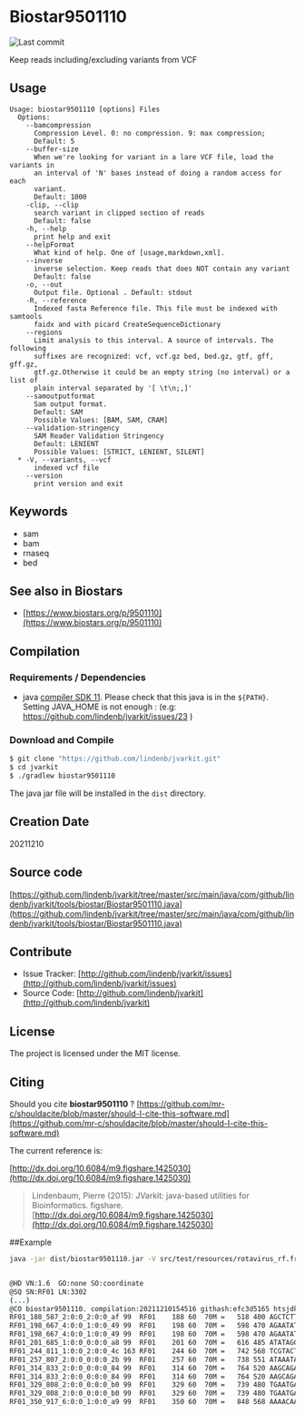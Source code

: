 # Biostar9501110

![Last commit](https://img.shields.io/github/last-commit/lindenb/jvarkit.png)

Keep reads including/excluding variants from VCF


## Usage

```
Usage: biostar9501110 [options] Files
  Options:
    --bamcompression
      Compression Level. 0: no compression. 9: max compression;
      Default: 5
    --buffer-size
      When we're looking for variant in a lare VCF file, load the variants in 
      an interval of 'N' bases instead of doing a random access for each 
      variant. 
      Default: 1000
    -clip, --clip
      search variant in clipped section of reads
      Default: false
    -h, --help
      print help and exit
    --helpFormat
      What kind of help. One of [usage,markdown,xml].
    --inverse
      inverse selection. Keep reads that does NOT contain any variant
      Default: false
    -o, --out
      Output file. Optional . Default: stdout
    -R, --reference
      Indexed fasta Reference file. This file must be indexed with samtools 
      faidx and with picard CreateSequenceDictionary
    --regions
      Limit analysis to this interval. A source of intervals. The following 
      suffixes are recognized: vcf, vcf.gz bed, bed.gz, gtf, gff, gff.gz, 
      gtf.gz.Otherwise it could be an empty string (no interval) or a list of 
      plain interval separated by '[ \t\n;,]'
    --samoutputformat
      Sam output format.
      Default: SAM
      Possible Values: [BAM, SAM, CRAM]
    --validation-stringency
      SAM Reader Validation Stringency
      Default: LENIENT
      Possible Values: [STRICT, LENIENT, SILENT]
  * -V, --variants, --vcf
      indexed vcf file
    --version
      print version and exit

```


## Keywords

 * sam
 * bam
 * rnaseq
 * bed



## See also in Biostars

 * [https://www.biostars.org/p/9501110](https://www.biostars.org/p/9501110)


## Compilation

### Requirements / Dependencies

* java [compiler SDK 11](https://jdk.java.net/11/). Please check that this java is in the `${PATH}`. Setting JAVA_HOME is not enough : (e.g: https://github.com/lindenb/jvarkit/issues/23 )


### Download and Compile

```bash
$ git clone "https://github.com/lindenb/jvarkit.git"
$ cd jvarkit
$ ./gradlew biostar9501110
```

The java jar file will be installed in the `dist` directory.


## Creation Date

20211210

## Source code 

[https://github.com/lindenb/jvarkit/tree/master/src/main/java/com/github/lindenb/jvarkit/tools/biostar/Biostar9501110.java](https://github.com/lindenb/jvarkit/tree/master/src/main/java/com/github/lindenb/jvarkit/tools/biostar/Biostar9501110.java)


## Contribute

- Issue Tracker: [http://github.com/lindenb/jvarkit/issues](http://github.com/lindenb/jvarkit/issues)
- Source Code: [http://github.com/lindenb/jvarkit](http://github.com/lindenb/jvarkit)

## License

The project is licensed under the MIT license.

## Citing

Should you cite **biostar9501110** ? [https://github.com/mr-c/shouldacite/blob/master/should-I-cite-this-software.md](https://github.com/mr-c/shouldacite/blob/master/should-I-cite-this-software.md)

The current reference is:

[http://dx.doi.org/10.6084/m9.figshare.1425030](http://dx.doi.org/10.6084/m9.figshare.1425030)

> Lindenbaum, Pierre (2015): JVarkit: java-based utilities for Bioinformatics. figshare.
> [http://dx.doi.org/10.6084/m9.figshare.1425030](http://dx.doi.org/10.6084/m9.figshare.1425030)


##Example

```bash
java -jar dist/biostar9501110.jar -V src/test/resources/rotavirus_rf.freebayes.vcf.gz src/test/resources/S*.bam


@HD	VN:1.6	GO:none	SO:coordinate
@SQ	SN:RF01	LN:3302
(...)
@CO	biostar9501110. compilation:20211210154516 githash:efc3d5165 htsjdk:2.24.1 date:20211210155226. cmd:-V src/test/resources/rotavirus_rf.freebayes.vcf.gz src/test/resources/S1.bam src/test/resources/S2.bam src/test/resources/S3.bam src/test/resources/S4.bam src/test/resources/S5.bam
RF01_188_587_2:0:0_2:0:0_af	99	RF01	188	60	70M	=	518	400	AGCTCTTAGTTGAATATAGCGATGTTATGGAGAATGCCACACTGTTGTCAATATTCTCGTACTCTTATGA	2222222222222222222222222222222222222222222222222222222222222222222222	RG:Z:S4	NM:i:2	AS:i:60	XS:i:0
RF01_198_667_4:0:0_1:0:0_49	99	RF01	198	60	70M	=	598	470	AGAATATAGCGATGTTATGGAGAATGCCACACTGTTGTCAATATTCTCGAACTCTTATGATAAATATAAG	2222222222222222222222222222222222222222222222222222222222222222222222	RG:Z:S2	NM:i:4	AS:i:58	XS:i:0
RF01_198_667_4:0:0_1:0:0_49	99	RF01	198	60	70M	=	598	470	AGAATATAGCGATGTTATGGAGAATGCCACACTGTTGTCAATATTCTCGAACTCTTATGATAAATATAAG	2222222222222222222222222222222222222222222222222222222222222222222222	RG:Z:S3	NM:i:4	AS:i:58	XS:i:0
RF01_201_685_1:0:0_0:0:0_a8	99	RF01	201	60	70M	=	616	485	ATATAGCGATGTTATGGAGAATGCCACACTGTTGTCAATATTCTCGTACTCTTATGATAAATATAACGCT	2222222222222222222222222222222222222222222222222222222222222222222222	RG:Z:S4	NM:i:1	AS:i:65	XS:i:0
RF01_244_811_1:0:0_2:0:0_4c	163	RF01	244	60	70M	=	742	568	TCGTACTCTTATGATAAATATAACGCTGTTGAAAGGCAATTAGTAAAATATGCAAAAGGTAAGCCGCTAG	2222222222222222222222222222222222222222222222222222222222222222222222	RG:Z:S5b	NM:i:1	AS:i:65	XS:i:0
RF01_257_807_2:0:0_0:0:0_2b	99	RF01	257	60	70M	=	738	551	ATAAATATAACGCTGTTGAAAGGCAATTAGTAAAATATGCAAAAGGTAAGCCGGTAGAAGCAGATTTGAC	2222222222222222222222222222222222222222222222222222222222222222222222	RG:Z:S5	NM:i:2	AS:i:60	XS:i:0
RF01_314_833_2:0:0_0:0:0_84	99	RF01	314	60	70M	=	764	520	AAGCAGATTTGAGAGTGAATGAGTTGGATTATGAAAATAACAAGATAACATCTGAACATTTCCCAACAGC	2222222222222222222222222222222222222222222222222222222222222222222222	RG:Z:S2	NM:i:2	AS:i:60	XS:i:0
RF01_314_833_2:0:0_0:0:0_84	99	RF01	314	60	70M	=	764	520	AAGCAGATTTGAGAGTGAATGAGTTGGATTATGAAAATAACAAGATAACATCTGAACATTTCCCAACAGC	2222222222222222222222222222222222222222222222222222222222222222222222	RG:Z:S3	NM:i:2	AS:i:60	XS:i:0
RF01_329_808_2:0:0_0:0:0_b0	99	RF01	329	60	70M	=	739	480	TGAATGAGTTGGATTATGAAAAAAACAAGATAACATCTGAACTTTTCCCAACAGCAGAGGAATAAACTGA	2222222222222222222222222222222222222222222222222222222222222222222222	RG:Z:S3	NM:i:2	AS:i:60	XS:i:0
RF01_329_808_2:0:0_0:0:0_b0	99	RF01	329	60	70M	=	739	480	TGAATGAGTTGGATTATGAAAAAAACAAGATAACATCTGAACTTTTCCCAACAGCAGAGGAATAAACTGA	2222222222222222222222222222222222222222222222222222222222222222222222	RG:Z:S2	NM:i:2	AS:i:60	XS:i:0
RF01_350_917_6:0:0_1:0:0_a9	99	RF01	350	60	70M	=	848	568	AAAACAAGAAAACATGTGAACTTTTCCGAACAGCAGAGGAATATACTGAATCATTTATGGATCCAGCAAT	2222222222222222222222222222222222222222222222222222222222222222222222	RG:Z:S2	NM:i:6	AS:i:43	XS:i:0
```

